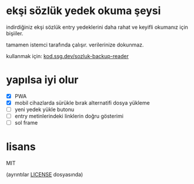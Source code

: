 # ekşi sözlük yedek okuma şeysi

indirdiğiniz ekşi sözlük entry yedeklerini daha rahat ve keyifli okumanız için bişiiler.

tamamen istemci tarafında çalışır. verilerinize dokunmaz.

kullanmak için: [kod.ssg.dev/sozluk-backup-reader](https://kod.ssg.dev/sozluk-backup-reader)

# yapılsa iyi olur

- [X] PWA
- [X] mobil cihazlarda sürükle bırak alternatifi dosya yükleme
- [ ] yeni yedek yükle butonu
- [ ] entry metinlerindeki linklerin doğru gösterimi
- [ ] sol frame

# lisans

MIT 

(ayrıntılar [LICENSE](LICENSE) dosyasında)

